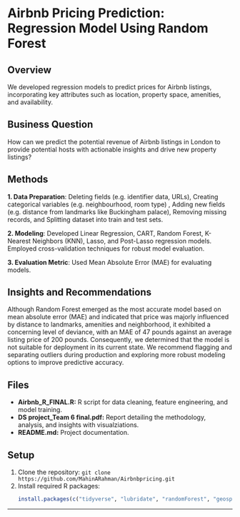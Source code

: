 # Airbnb Pricing Prediction: Regression Model Using Random Forest
## Overview
We developed regression models to predict prices for Airbnb listings, incorporating key attributes such as location, property space, amenities, and availability.

## Business Question
How can we predict the potential revenue of Airbnb listings in London to provide potential hosts with actionable insights and drive new property listings?

## Methods
<b>1. Data Preparation</b>: Deleting fields (e.g. identifier data, URLs), Creating categorical variables (e.g. neighbourhood, room type) , Adding new fields (e.g. distance from landmarks like Buckingham palace), Removing missing records, and Splitting dataset into train and test sets. 

<b>2. Modeling</b>: Developed Linear Regression, CART, Random Forest, K-Nearest Neighbors (KNN), Lasso, and Post-Lasso regression models. Employed cross-validation techniques for robust model evaluation. 

<b>3. Evaluation Metric</b>: Used Mean Absolute Error (MAE) for evaluating models.

## Insights and Recommendations
Although Random Forest emerged as the most accurate model based on mean absolute error (MAE) and indicated that price was majorly influenced by distance to landmarks, amenities and neighborhood, it exhibited a concerning level of deviance, with an MAE of 47 pounds against an average listing price of 200 pounds. Consequently, we determined that the model is not suitable for deployment in its current state. We recommend flagging and separating outliers during production and exploring more robust modeling options to improve predictive accuracy.

## Files
- **Airbnb_R_FINAL.R:** R script for data cleaning, feature engineering, and model training.
- **DS project_Team 6 final.pdf:** Report detailing the methodology, analysis, and insights with visualziations. 
- **README.md:** Project documentation.

## Setup
1. Clone the repository: `git clone https://github.com/MahinARahman/Airbnbpricing.git`
2. Install required R packages:
   ```R
   install.packages(c("tidyverse", "lubridate", "randomForest", "geosphere", "ggplot2", "naniar", "GGally" ))

_______________________________________________
